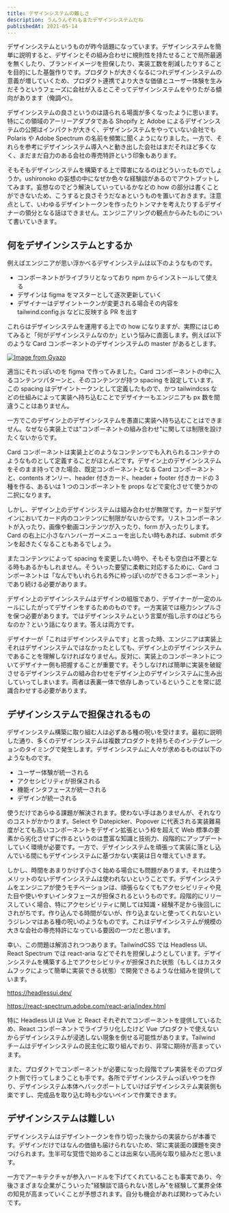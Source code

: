 ```yaml
---
title: デザインシステムの難しさ
description: うんうんそれもまたデザインシステムだね
publishedAt: 2021-05-14
---
```


デザインシステムというものが昨今話題になっています。デザインシステムを簡単に説明すると、デザインとその組み合わせに規則性を持たせることで局所最適を無くしたり、ブランドイメージを担保したり、実装工数を削減したりすることを目的にした基盤作りです。プロダクトが大きくなるにつれデザインシステムの意義が増していくため、プロダクト連携でより大きな価値とユーザー体験を生みだそうというフェーズに会社が入るとこぞってデザインシステムをやりたがる傾向があります（俺調べ）。

デザインシステムの良さというのは語られる場面が多くなったように思います。特にこの領域のアーリーアダプタである Shopify と Adobe によるデザインシステムの公開はインパクトが大きく、デザインシステムをやっていない会社でも Polaris や Adobe Spectrum の名前を頻繁に聞くようになりました。一方で、それらを参考にデザインシステム導入へと動き出した会社はまだそれほど多くなく、まだまだ自力のある会社の専売特許という印象もあります。

そもそもデザインシステムを構築する上で障害になるのはどういったものでしょうか。ushironoko の妄想の中になぜか色々な経験談があるのでアウトプットしてみます。妄想なのでどう解決していっているかなどの how の部分は書くことができないため、こうすると良さそうだなぁというものを置いておきます。注意点として、いわゆるデザイントークンを作ったりトンマナを考えたりするデザイナーの領分となる話はできません。エンジニアリングの観点からみたものについて書いていきます。

## 何をデザインシステムとするか

例えばエンジニアが思い浮かべるデザインシステムは以下のようなものです。

- コンポーネントがライブラリとなっており npm からインストールして使える
- デザインは figma をマスターとして逐次更新していく
- デザイナーはデザイントークンが変更される場合その内容を tailwind.config.js などに反映する PR を出す

これらはデザインシステムを運用する上での how になりますが、実際にはじめてみると「何がデザインシステムなのか」という悩みに直面します。例えば以下のような Card コンポーネントのデザインシステムの master があるとします。

[![Image from Gyazo](https://i.gyazo.com/dbd7df8ea6d5481bde999ee522261e04.png)](https://gyazo.com/dbd7df8ea6d5481bde999ee522261e04)

適当にそれっぽいのを figma で作ってみました。Card コンポーネントの中に入るコンテンツパターンと、そのコンテンツが持つ spacing を設定しています。この spacing はデザイントークンとして定義したもので、かつ tailwindcss などの仕組みによって実装へ持ち込むことでデザイナーもエンジニアも px 数を間違うことはありません。

一方でこのデザイン上のデザインシステムを愚直に実装へ持ち込むことはできません。なぜなら実装上では"コンポーネントの組み合わせ"に関しては制限を設けたくないからです。

Card コンポーネントは実装上どのようなコンテンツでも入れられるコンテナのようなものとして定義することがほとんどです。デザイン上のデザインシステムをそのまま持ってきた場合、既定コンポーネントとなる Card コンポーネントと、contents オンリー、header 付きカード、header + footer 付きカードの 3 種を作る、あるいは 1 つのコンポーネントを props などで変化させて使うかの二択になります。

しかし、デザイン上のデザインシステムは組み合わせが無限です。カード型デザインにおいてカード内のコンテンツに制限がないからです。リストコンポーネントが入ったり、画像や動画コンテンツが入ったり、form が入ったりします。Card の右上に小さなハンバーガーメニューを出したい時もあれば、submit ボタンを起きたくなることもあるでしょう。

またコンテンツによって spacing を変更したい時や、そもそも空白は不要となる時もあるかもしれません。そういった要望に柔軟に対応するために、Card コンポーネントは「なんでもいれられる外に枠っぽいのができるコンポーネント」であり続ける必要があります。

デザイン上のデザインシステムはデザインの組版であり、デザイナーが一定のルールにしたがってデザインをするためのものです。一方実装では極力シンプルさを保つ必要があります。ではデザインシステムという言葉が指し示すのはどちらなのか？という話になります。答えは両方です。

デザイナーが「これはデザインシステムです」と言った時、エンジニアは実装上それはデザインシステムではなかったとしても、デザイン上のデザインシステムであることを理解しなければなりません。反対に、実装上のコンポーネントについてデザイナー側も把握することが重要です。そうしなければ簡単に実装を破綻させるデザインシステムの組み合わせをデザイン上のデザインシステムに生み出していってしまいます。両者は表裏一体で依存しあっているということを常に認識合わせする必要があります。

## デザインシステムで担保されるもの

デザインシステム構築に取り組む人は必ずある種の呪いを受けます。最初に説明した通り、多くのデザインシステムは複数プロダクトを持ちそのインテグレーションのタイミングで発生します。デザインシステムに人々が求めるものは以下のようなものです。

- ユーザー体験が統一される
- アクセシビリティが担保される
- 機能インタフェースが統一される
- デザインが統一される

使うだけであらゆる課題が解決されます。使わない手はありませんが、それなりのコストがかかります。Select や Datepicker、Popover に代表される実装難易度がとても高いコンポーネントをデザイン拡張という枠を超えて Web 標準の要素から劣化させずに作るというのは豊富な知識と技術力、段階的にアップデートしていく環境が必要です。一方で、デザインシステムを頑張って実装に落とし込んでいる間にもデザインシステムに基づかない実装は日々増えていきます。

しかし、時間をあまりかけず小さく始める場合にも問題があります。それは使うメリットのないデザインシステムは使われないということです。デザインシステムをエンジニアが使うモチベーションは、頑張らなくてもアクセシビリティや見た目や使いやすいインタフェースが担保されるというものです。段階的にリリースしていく場合、特にアクセシビリティに関しては知識・経験不足から後回しにされがちです。作り込んでる時間がないが、作り込まないと使ってくれないというジレンマはある種の呪いのようなものです。これはデザインシステムが規模の大きな会社の専売特許になっている要因の一つだと思います。

幸い、この問題は解消されつつあります。TailwindCSS では Headless UI、React Spectrum では react-aria などでそれを担保しようとしています。デザインシステムを構築する上でアクセシビリティが担保された状態（もしくはカスタムフックによって簡単に実装できる状態）で開発できるような仕組みを提供しています。

https://headlessui.dev/

https://react-spectrum.adobe.com/react-aria/index.html

特に Headless UI は Vue と React それぞれでコンポーネントを提供しているため、React コンポーネントでライブラリ化したけど Vue プロダクトで使えないからデザインシステムが浸透しない現象を倒せる可能性があります。Tailwind チームはデザインシステムの民主化に取り組んでおり、非常に期待が高まっています。

また、プロダクトでコンポーネントが必要になった段階でプレ実装をそのプロダクト側で行ってしまうことも手です。各所でデザインシステムっぽいやつを作り、デザインシステム本体へバックポートしていけばデザインシステム実装側も楽ですし、完成品を取り込む時も少ないペインで作業できます。

## デザインシステムは難しい

デザインシステムはデザイントークンを作り切った後からの実装からが本番です。デザインだけではなんの価値も届けられないため、常に実装面の課題を突きつけられます。生半可な覚悟で始めることは出来ない高尚な取り組みだと思います。

一方でアーキテクチャが参入ハードルを下げてくれていることも事実であり、今後さまざまな企業がこういった"経験談で語られない苦しみ"を経験して業界全体の知見が高まっていくことが予想されます。自分も機会があれば関わってみたいです。
